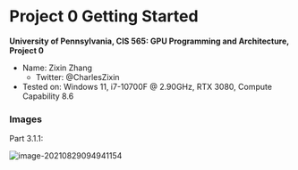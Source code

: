 Project 0 Getting Started
====================

**University of Pennsylvania, CIS 565: GPU Programming and Architecture, Project 0**

* Name: Zixin Zhang
  * Twitter: @CharlesZixin
* Tested on: Windows 11, i7-10700F @ 2.90GHz, RTX 3080, Compute Capability 8.6

### Images

Part 3.1.1: 

![image-20210829094941154](D:\dev\565\Project0-Getting-Started\images\firstImage.png)

